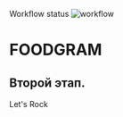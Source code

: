Workflow status
![workflow](https://github.com/Darya-Kuzmich/foodgram-project-react/actions/workflows/foodgram_workflow.yml/badge.svg)

# FOODGRAM
## Второй этап.
Let's Rock
